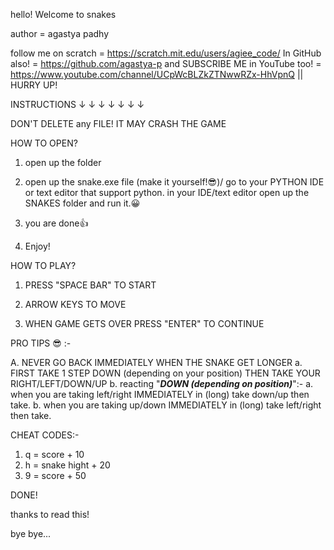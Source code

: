 hello! 
Welcome to snakes

author = agastya padhy

follow me on scratch = https://scratch.mit.edu/users/agiee_code/
In GitHub also! = https://github.com/agastya-p
and SUBSCRIBE ME in YouTube too! = https://www.youtube.com/channel/UCpWcBLZkZTNwwRZx-HhVpnQ || HURRY UP!

INSTRUCTIONS
↓ ↓ ↓ ↓ ↓ ↓ ↓

DON'T DELETE any FILE! IT MAY CRASH THE GAME

HOW TO OPEN?

1. open up the folder

2. open up the snake.exe file (make it yourself!😎)/ go to your PYTHON IDE or text editor that support python. in your IDE/text editor open up the SNAKES folder and run it.😀

3. you are done👍

4. Enjoy!


HOW TO PLAY?

1. PRESS "SPACE BAR" TO START

2. ARROW KEYS TO MOVE

3. WHEN GAME GETS OVER PRESS "ENTER" TO CONTINUE


PRO TIPS 😎 :-

A. NEVER GO BACK IMMEDIATELY WHEN THE SNAKE GET LONGER
            a. FIRST TAKE 1 STEP DOWN (depending on your position) THEN TAKE YOUR RIGHT/LEFT/DOWN/UP
            b. reacting "***DOWN (depending on position)***":- 
                            a. when you are taking left/right IMMEDIATELY in (long) take down/up then take.
                            b. when you are taking up/down IMMEDIATELY in (long) take left/right then take.



CHEAT CODES:-

1. q = score + 10
2. h = snake hight + 20
2. 9 = score + 50

                                
DONE!

thanks to read this!

bye bye...



